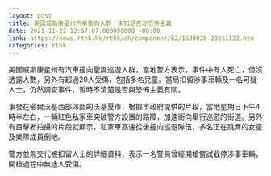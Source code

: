```yaml
---
layout: post
title: 美國威斯康星州汽車衝向人群　未知是否涉恐怖主義
date: 2021-11-22 12:57:07.000000000 +08:00
link: https://news.rthk.hk/rthk/ch/component/k2/1620920-20211122.htm
categories: rthk
---
```


美國威斯康星州有汽車撞向聖誕巡遊人群，當地警方表示，事件中有人死亡，但沒透露人數，另外有超過20人受傷，包括多名兒童。當局扣留涉事車輛及一名可疑人士，仍然調查事件，暫時不清楚是否與恐怖主義有關。

事發在密爾沃基西部郊區的沃基夏市，根據市政府提供的片段，當地星期日下午4時半左右，一輛紅色私家車突破警方設置的路障，加速衝向舉行巡遊的街道。另外有目擊者拍攝的片段就顯示，私家車高速從後撞向巡遊隊伍，多名正在跳舞的女童及樂隊成員倒地。

警方並無交代被扣留人士的詳細資料，表示一名警員曾經開槍嘗試截停涉事車輛，開槍過程中無途人受傷。

